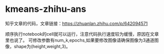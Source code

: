 # kmeans-zhihu-ans
知乎文章的代码，文章链接：https://zhuanlan.zhihu.com/p/642094571

顺序执行notebook的cell就可以运行，注意代码执行速度较为缓慢，原因在文章里也说了。
可修改参数有num_k,epochs,如果要修改图像请确保图像为3通道图像，shape为(height,weight,3)。
